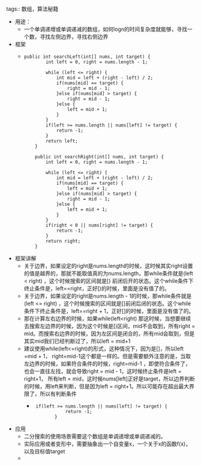 tags:: 数组，算法秘籍

- 用途：
	- 一个单调递增或单调递减的数组，如何logn的时间复杂度就能够，寻找一个数，寻找左侧边界，寻找右侧边界
- 框架
	- ```
	  public int searchLeft(int[] nums, int target) {
	          int left = 0, right = nums.length - 1;
	  
	          while (left <= right) {
	              int mid = left + (right - left) / 2;
	              if(nums[mid] == target) {
	                  right = mid - 1;
	              }else if(nums[mid] > target) {
	                  right = mid - 1;
	              }else {
	                  left = mid + 1;
	              }
	          }
	          if(left >= nums.length || nums[left] != target) {
	              return -1;
	          }
	          return left;
	      }
	  
	      public int searchRight(int[] nums, int target) {
	          int left = 0, right = nums.length - 1;
	  
	          while (left <= right) {
	              int mid = left + (right - left) / 2;
	              if(nums[mid] == target) {
	                  left = mid + 1;
	              }else if(nums[mid] > target) {
	                  right = mid - 1;
	              }else {
	                  left = mid + 1;
	              }
	          }
	          if(right < 0 || nums[right] != target) {
	              return -1;
	          }
	          return right;
	      }
	  ````
- 框架讲解
	- 关于边界，如果设定的right是nums.length的时候，这时候其实right设置的值是越界的，那就不能取值真的为nums.length，那while条件就是(left < right) ，这个时候搜索的区间就是[) 前闭后开的状态。这个while条件下终止条件是，left==right，正好[)的时候，里面是没有值了的。
	- 关于边界，如果设定的right是nums.length - 1的时候，那while条件就是(left <= right) ，这个时候搜索的区间就是[]前闭后闭的状态。这个while条件下终止条件是，left==right + 1，正好[]的时候，里面是没有值了的。
	- 那在计算左右边界的时候，如果while(left<right) 那这时候，当想要继续去搜索左边界的时候，因为这个时候是[)区间，mid不会取到，所有right = mid。而搜索右边界的时候，因为左区间是闭合的，所有mid会取到，但是其实mid我们已经判断过了，所以left = mid+1
	- 建议使用while(left<=right)的形式，这种情况下，因为是[]，所以left =mid + 1， right=mid-1这个都是一样的。但是需要额外注意的是，当取左边界的时候，如果符合条件的时候，right=mid-1 ，即使符合条件了，也会一直往左找，就会导致right = mid - 1，这时候终止条件是left = right+1， 所有left = mid，这时候nums[left]正好是target，所以边界判断的时候，用left来判断，但是因为left = right+1。所以可能存在超出最大界限了，所以有判断条件
		- ```
		   if(left >= nums.length || nums[left] != target) {
		              return -1;
		          }
		  ```
- 应用
	- 二分搜索的使用场景需要这个数组是单调递增或单调递减的。
	- 实际应用或者变形中，需要抽象出一个自变量x，一个关于x的函数f(x)，以及目标值target
	-